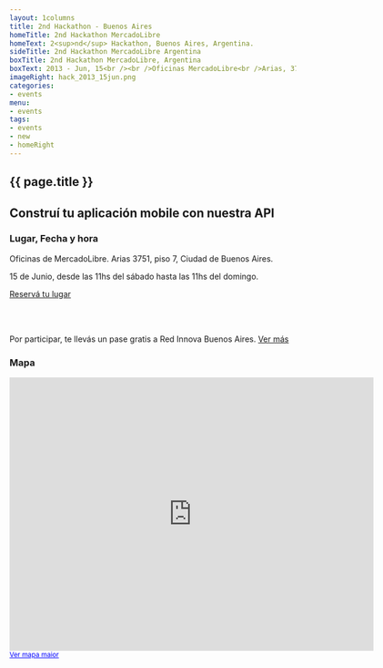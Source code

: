 ```yaml
---
layout: 1columns
title: 2nd Hackathon - Buenos Aires
homeTitle: 2nd Hackathon MercadoLibre
homeText: 2<sup>nd</sup> Hackathon, Buenos Aires, Argentina.
sideTitle: 2nd Hackathon MercadoLibre Argentina
boxTitle: 2nd Hackathon MercadoLibre, Argentina
boxText: 2013 - Jun, 15<br /><br />Oficinas MercadoLibre<br />Arias, 3751 - Piso 7<br />Buenos Aires,<br />Argentina
imageRight: hack_2013_15jun.png
categories:
- events
menu:
- events
tags:
- events
- new
- homeRight
---
```



<section class="main main-content">
    <h1>{{ page.title }}</h1>

<h2 id="mercadopago">Construí tu aplicación mobile con nuestra API </h2>

<h3>Lugar, Fecha y hora</h3>
<p>Oficinas de MercadoLibre. Arias 3751, piso 7, Ciudad de Buenos Aires.</p>
<p>15 de Junio, desde las 11hs del sábado hasta las 11hs del domingo.</p>

<a href="https://eventioz.com.ar/events/hackaton-mercadolibre-redinnova/registrations/new" class="ch-btn">Reservá tu lugar</a>

<br /><br />
<p>Por participar, te llevás un pase gratis a Red Innova Buenos Aires. <a href="http://www.redinnova.com/buenos-aires/en/">Ver más</a></p>

<h3>Mapa</h3>
<p>
<iframe width="640" height="480" frameborder="0" scrolling="no" marginheight="0" marginwidth="0" src="https://maps.google.com.br/maps?f=q&amp;source=s_q&amp;hl=pt&amp;geocode=&amp;q=Arias+3751,+Ciudad+de+Buenos+Aires.&amp;aq=&amp;sll=-22.546052,-48.635514&amp;sspn=5.903324,10.107422&amp;ie=UTF8&amp;hq=&amp;hnear=Arias+3751,+Saavedra,+Buenos+Aires,+Argentina&amp;t=m&amp;ll=-34.547534,-58.486297&amp;spn=0.008483,0.013733&amp;z=16&amp;iwloc=A&amp;output=embed"></iframe><br /><small><a href="https://maps.google.com.br/maps?f=q&amp;source=embed&amp;hl=pt&amp;geocode=&amp;q=Arias+3751,+Ciudad+de+Buenos+Aires.&amp;aq=&amp;sll=-22.546052,-48.635514&amp;sspn=5.903324,10.107422&amp;ie=UTF8&amp;hq=&amp;hnear=Arias+3751,+Saavedra,+Buenos+Aires,+Argentina&amp;t=m&amp;ll=-34.547534,-58.486297&amp;spn=0.008483,0.013733&amp;z=16&amp;iwloc=A" style="color:#0000FF;text-align:left">Ver mapa maior</a></small>
</p>
</section>
